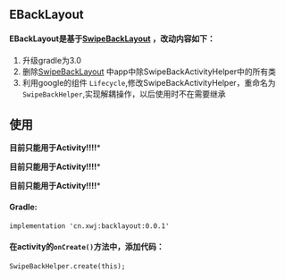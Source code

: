 ## EBackLayout

#### EBackLayout是基于[SwipeBackLayout](https://github.com/ikew0ng/SwipeBackLayout) ，改动内容如下：

1. 升级gradle为3.0
2. 删除[SwipeBackLayout](https://github.com/ikew0ng/SwipeBackLayout) 中app中除SwipeBackActivityHelper中的所有类
3. 利用google的组件 `Lifecycle`,修改SwipeBackActivityHelper，重命名为`SwipeBackHelper`,实现解耦操作，以后使用时不在需要继承

## 使用

**目前只能用于Activity!!!!***

**目前只能用于Activity!!!!***

**目前只能用于Activity!!!!***

#### Gradle:

	implementation 'cn.xwj:backlayout:0.0.1'

#### 在activity的`onCreate()`方法中，添加代码：

	SwipeBackHelper.create(this);